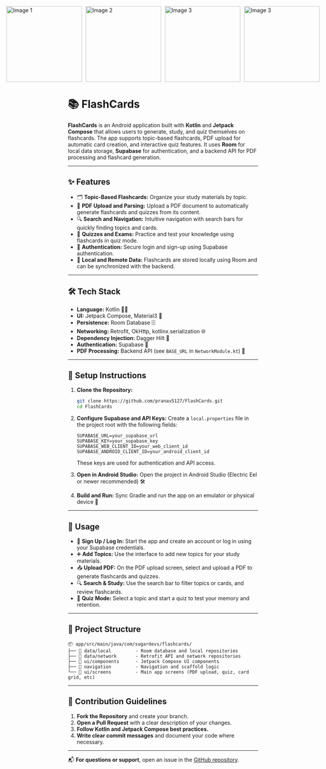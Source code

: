 <div style="display: flex; justify-content: center; gap: 10px;">
  <img src="/home/pranav/StudioProjects/FlashCards/Media/1.jpeg" alt="Image 1" width="200"/>
  <img src="/home/pranav/StudioProjects/FlashCards/Media/2.jpeg" alt="Image 2" width="200"/>
  <img src="/home/pranav/StudioProjects/FlashCards/Media/3.jpeg" alt="Image 3" width="200"/>
  <img src="/home/pranav/StudioProjects/FlashCards/Media/4.jpeg" alt="Image 3" width="200"/>
</div>

# 📚 FlashCards

**FlashCards** is an Android application built with **Kotlin** and **Jetpack Compose** that allows users to generate, study, and quiz themselves on flashcards. The app supports topic-based flashcards, PDF upload for automatic card creation, and interactive quiz features. It uses **Room** for local data storage, **Supabase** for authentication, and a backend API for PDF processing and flashcard generation.

---

## ✨ Features

- 🗂️ **Topic-Based Flashcards:** Organize your study materials by topic.
- 📄 **PDF Upload and Parsing:** Upload a PDF document to automatically generate flashcards and quizzes from its content.
- 🔍 **Search and Navigation:** Intuitive navigation with search bars for quickly finding topics and cards.
- 🧠 **Quizzes and Exams:** Practice and test your knowledge using flashcards in quiz mode.
- 🔐 **Authentication:** Secure login and sign-up using Supabase authentication.
- 💾 **Local and Remote Data:** Flashcards are stored locally using Room and can be synchronized with the backend.

---

## 🛠️ Tech Stack

- **Language:** Kotlin 🧑‍💻
- **UI:** Jetpack Compose, Material3 🎨
- **Persistence:** Room Database 🗄️
- **Networking:** Retrofit, OkHttp, kotlinx.serialization 🌐
- **Dependency Injection:** Dagger Hilt 🧩
- **Authentication:** Supabase 🔐
- **PDF Processing:** Backend API (see `BASE_URL` in `NetworkModule.kt`) 📄

---

## 🚀 Setup Instructions

1. **Clone the Repository:**
   ```bash
   git clone https://github.com/pranav5127/FlashCards.git
   cd FlashCards
   ```

2. **Configure Supabase and API Keys:**
   Create a `local.properties` file in the project root with the following fields:
   ```properties
   SUPABASE_URL=your_supabase_url
   SUPABASE_KEY=your_supabase_key
   SUPABASE_WEB_CLIENT_ID=your_web_client_id
   SUPABASE_ANDROID_CLIENT_ID=your_android_client_id
   ```
   These keys are used for authentication and API access.

3. **Open in Android Studio:**
   Open the project in Android Studio (Electric Eel or newer recommended) 🛠️

4. **Build and Run:**
   Sync Gradle and run the app on an emulator or physical device 📱

---

## 📲 Usage

- 🔑 **Sign Up / Log In:** Start the app and create an account or log in using your Supabase credentials.
- ➕ **Add Topics:** Use the interface to add new topics for your study materials.
- 📤 **Upload PDF:** On the PDF upload screen, select and upload a PDF to generate flashcards and quizzes.
- 🔍 **Search & Study:** Use the search bar to filter topics or cards, and review flashcards.
- 📝 **Quiz Mode:** Select a topic and start a quiz to test your memory and retention.

---

## 🧭 Project Structure

```
📦 app/src/main/java/com/sugardevs/flashcards/
├── 📁 data/local         - Room database and local repositories
├── 📁 data/network       - Retrofit API and network repositories
├── 📁 ui/components      - Jetpack Compose UI components
├── 📁 navigation         - Navigation and scaffold logic
└── 📁 ui/screens         - Main app screens (PDF upload, quiz, card grid, etc)
```

---

## 🤝 Contribution Guidelines

1. **Fork the Repository** and create your branch.
2. **Open a Pull Request** with a clear description of your changes.
3. **Follow Kotlin and Jetpack Compose best practices.**
4. **Write clear commit messages** and document your code where necessary.

---

📬 **For questions or support**, open an issue in the [GitHub repository](https://github.com/pranav5127/FlashCards).

